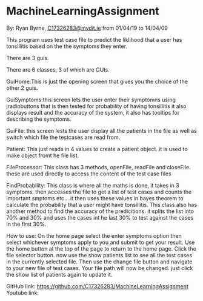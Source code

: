 # MachineLearningAssignment

By: Ryan Byrne, C17326283@mydit.ie from 01/04/19 to 14/04/09

This program uses test case file to predict the liklihood that a user has tonsillitis based on the the symptoms they enter.

There are 3 guis.

There are 6 classes, 3 of which are GUIs.

GuiHome:This is just the opening screen that gives you the choice of the other 2 guis.

GuiSymptoms:this screen lets the user enter their symptomns using jradiobuttons that is then tested for probability of having tonsillitis it also
 displays result and the accuracy of the system, it also has tooltips for describing the symptoms.

GuiFile: this screen lests the user display all the patients in the file as well as switch which file the testcases are read from.

Patient: This just reads in 4 values to create a patient object. it is used to make object fromt he file list.

FileProcessor: This class has 3 methods, openFile, readFile and closeFile. these are used directly to access the content of the test case files

FindProbability: This class is where all the maths is done, it  takes in 3 symptoms. then accesses the file to get a list of test cases and counts the important smptoms etc...
it then uses these values in bayes theorem to calculate the probability that a user might have tonsillitis.
This class also has another method to find the accuracy of the predicitions. it splits the list into 70% and 30% and uses the cases int he last 30%
to test against the cases in the first 30%.

How to use:
On the home page select the enter symptoms option then select whichever symptoms apply to you and submit to get your result.
Use the home button at the top of the page to return to the home page.
Click the file selector button. now use the show patients list to see all the test cases in the currently selected file.
Then use the change file button and navigate to your new file of test cases.
Your file path will now be changed. just click the show list of patients again to update it.

GitHub link: https://github.com/C17326283/MachineLearningAssignment
Youtube link: 


